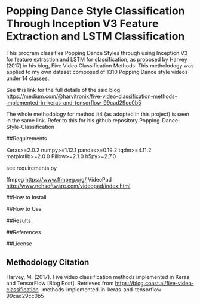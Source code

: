 # Popping Dance Style Classification Through Inception V3 Feature Extraction and LSTM Classification

This program classifies Popping Dance Styles through using Inception V3 for feature extraction and LSTM for classification, as proposed by Harvey (2017) in his blog, Five Video Classification Methods.
This metholodogy was applied to my own dataset composed of 1310 Popping Dance style videos under 14 classes. 

See this link for the full details of the said blog https://medium.com/@harvitronix/five-video-classification-methods-implemented-in-keras-and-tensorflow-99cad29cc0b5

The whole methodology for method #4 (as adopted in this project) is seen in the same link. Refer to this for his github repository Popping-Dance-Style-Classification

##Requirements

Keras>=2.0.2
numpy>=1.12.1
pandas>=0.19.2
tqdm>=4.11.2
matplotlib>=2.0.0
Pillow>=2.1.0
h5py>=2.7.0

see requirements.py

ffmpeg <https://www.ffmpeg.org/>
VideoPad <http://www.nchsoftware.com/videopad/index.html>

##How to Install

##How to Use

##Results

##References

##License



## Methodology Citation

Harvey, M. (2017). Five video classification methods implemented in Keras and TensorFlow [Blog Post]. Retrieved from https://blog.coast.ai/five-video-classification -methods-implemented-in-keras-and-tensorflow-99cad29cc0b5


